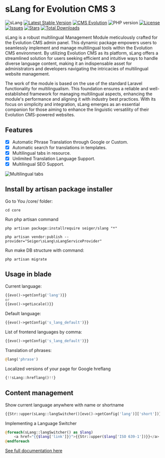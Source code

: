 # sLang for Evolution CMS 3
![sLang](https://github.com/Seiger/slang/releases/download/v1.0.0/sLang.jpg)
[![Latest Stable Version](https://img.shields.io/packagist/v/seiger/slang?label=version)](https://packagist.org/packages/seiger/slang)
[![CMS Evolution](https://img.shields.io/badge/CMS-Evolution-brightgreen.svg)](https://github.com/evolution-cms/evolution)
![PHP version](https://img.shields.io/packagist/php-v/seiger/slang)
[![License](https://img.shields.io/packagist/l/seiger/slang)](https://packagist.org/packages/seiger/slang)
[![Issues](https://img.shields.io/github/issues/Seiger/slang)](https://github.com/Seiger/slang/issues)
[![Stars](https://img.shields.io/packagist/stars/Seiger/slang)](https://packagist.org/packages/seiger/slang)
[![Total Downloads](https://img.shields.io/packagist/dt/seiger/slang)](https://packagist.org/packages/seiger/slang)

sLang is a robust multilingual Management Module meticulously crafted for the Evolution CMS
admin panel. This dynamic package empowers users to seamlessly implement and manage
multilingual tools within the Evolution CMS environment. By utilizing Evolution CMS
as its platform, sLang offers a streamlined solution for users seeking efficient and
intuitive ways to handle diverse language content, making it an indispensable asset
for administrators and developers navigating the intricacies of multilingual website
management.

The work of the module is based on the use of the standard Laravel functionality for
multilingualism. This foundation ensures a reliable and well-established framework for
managing multilingual aspects, enhancing the module's performance and aligning it with
industry best practices. With its focus on simplicity and integration, sLang emerges as
an essential companion for those aiming to enhance the linguistic versatility of their
Evolution CMS-powered websites.

## Features

- [x] Automatic Phrase Translation through Google or Custom.
- [x] Automatic search for translations in templates.
- [x] Multilingual tabs in resource.
- [x] Unlimited Translation Language Support.
- [x] Multilingual SEO Support.

![Multilingual tabs](https://github.com/Seiger/slang/releases/download/v1.0.0/sLang.png)

## Install by artisan package installer

Go to You /core/ folder:

```console
cd core
```

Run php artisan command

```console
php artisan package:installrequire seiger/slang "*"
```

```console
php artisan vendor:publish --provider="Seiger\sLang\sLangServiceProvider"
```

Run make DB structure with command:

```console
php artisan migrate
```

## Usage in blade
Current language:
```php
{{evo()->getConfig('lang')}}
or
{{evo()->getLocale()}}
```

Default language:
```php
{{evo()->getConfig('s_lang_default')}}
```

List of frontend languages by comma:
```php
{{evo()->getConfig('s_lang_default')}}
```

Translation of phrases:
```php
@lang('phrase')
```

Localized versions of your page for Google hreflang
```php
{!!sLang::hreflang()!!}
```

## Content management

Show current language anywhere with name or shortname
```php
{{Str::upper(sLang::langSwitcher()[evo()->getConfig('lang')]['short'])}}
```

Implementing a Language Switcher
```php
@foreach(sLang::langSwitcher() as $lang)
    <a href="{{$lang['link']}}">{{Str::upper($lang['ISO 639-1'])}}</a>
@endforeach
```

[See full documentation here](https://seiger.github.io/sLang/)